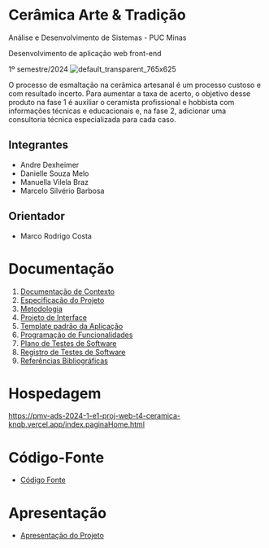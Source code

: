 # Cerâmica Arte & Tradição

Análise e Desenvolvimento de Sistemas - PUC Minas

Desenvolvimento de aplicação web front-end

1º semestre/2024
![default_transparent_765x625](https://github.com/ICEI-PUC-Minas-PMV-ADS/pmv-ads-2024-1-e1-proj-web-t4-ceramica/assets/164776578/3f2e262e-6666-4dd0-8cf4-eafeeb906d9a)


O processo de esmaltação na cerâmica artesanal é um processo custoso e com resultado incerto. Para aumentar a taxa de acerto, o objetivo desse produto na fase 1 é auxiliar o ceramista profissional e hobbista com informações técnicas e educacionais e, na fase 2, adicionar uma consultoria técnica especializada para cada caso.

## Integrantes

* Andre Dexheimer
* Danielle Souza Melo
* Manuella Vilela Braz
* Marcelo Silvério Barbosa

## Orientador

* Marco Rodrigo Costa

# Documentação

<ol>
<li><a href="documentos/01-Documentação de Contexto.md"> Documentação de Contexto</a></li>
<li><a href="documentos/02-Especificação do Projeto.md"> Especificação do Projeto</a></li>
<li><a href="documentos/03-Metodologia.md"> Metodologia</a></li>
<li><a href="documentos/04-Projeto de Interface.md"> Projeto de Interface</a></li>
<li><a href="documentos/05-Template padrão da Aplicação.md"> Template padrão da Aplicação</a></li>
<li><a href="documentos/06-Programação de Funcionalidades.md"> Programação de Funcionalidades</a></li>
<li><a href="documentos/07-Plano de Testes de Software.md"> Plano de Testes de Software</a></li>
<li><a href="documentos/08-Registro de Testes de Software.md"> Registro de Testes de Software</a></li>
<li><a href="documentos/09-Referências.md"> Referências Bibliográficas</a></li>
</ol>

# Hospedagem
https://pmv-ads-2024-1-e1-proj-web-t4-ceramica-knqb.vercel.app/index.paginaHome.html

# Código-Fonte

* <a href="    https://pmv-ads-2024-1-e1-proj-web-t4-ceramica-knqb.vercel.app/index.paginaHome.html ">Código Fonte</a>

# Apresentação

* <a href="apresentacao/README.md">Apresentação do Projeto</a>
